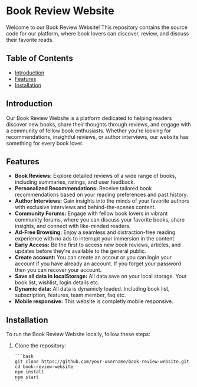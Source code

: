# Book Review Website

Welcome to our Book Review Website! This repository contains the source code for our platform, where book lovers can discover, review, and discuss their favorite reads.

## Table of Contents

-   [Introduction](#introduction)
-   [Features](#features)
-   [Installation](#installation)

## Introduction

Our Book Review Website is a platform dedicated to helping readers discover new books, share their thoughts through reviews, and engage with a community of fellow book enthusiasts. Whether you're looking for recommendations, insightful reviews, or author interviews, our website has something for every book lover.

## Features

-   **Book Reviews:** Explore detailed reviews of a wide range of books, including summaries, ratings, and user feedback.
-   **Personalized Recommendations:** Receive tailored book recommendations based on your reading preferences and past history.
-   **Author Interviews:** Gain insights into the minds of your favorite authors with exclusive interviews and behind-the-scenes content.
-   **Community Forums:** Engage with fellow book lovers in vibrant community forums, where you can discuss your favorite books, share insights, and connect with like-minded readers.
-   **Ad-Free Browsing:** Enjoy a seamless and distraction-free reading experience with no ads to interrupt your immersion in the content.
-   **Early Access:** Be the first to access new book reviews, articles, and updates before they're available to the general public.
-   **Create account:** You can create an accout or you can login your account if you have already an account. If you forget your password then you can recover your account.
-   **Save all data in localStorage:** All data save on your local storage. Your book list, wishlist, login details etc.
-   **Dynamic data:** All data is dynamicly loaded. Including book list, subscription, features, team member, faq etc.
-   **Mobile responsive:** This website is completly mobile responsive.

## Installation

To run the Book Review Website locally, follow these steps:

1.  Clone the repository:

        ```bash
        git clone https://github.com/your-username/book-review-website.git
        cd book-review-website
        npm install
        npm start
        ```
